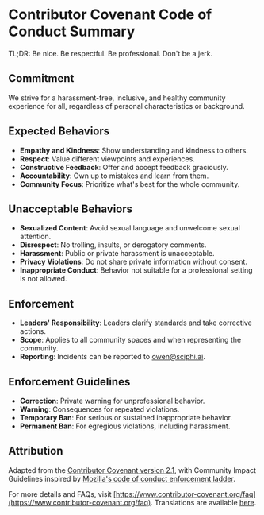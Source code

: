 # Contributor Covenant Code of Conduct Summary

TL;DR: Be nice. Be respectful. Be professional. Don't be a jerk.

## Commitment

We strive for a harassment-free, inclusive, and healthy community experience for all, regardless of personal characteristics or background.

## Expected Behaviors

- **Empathy and Kindness**: Show understanding and kindness to others.
- **Respect**: Value different viewpoints and experiences.
- **Constructive Feedback**: Offer and accept feedback graciously.
- **Accountability**: Own up to mistakes and learn from them.
- **Community Focus**: Prioritize what's best for the whole community.

## Unacceptable Behaviors

- **Sexualized Content**: Avoid sexual language and unwelcome sexual attention.
- **Disrespect**: No trolling, insults, or derogatory comments.
- **Harassment**: Public or private harassment is unacceptable.
- **Privacy Violations**: Do not share private information without consent.
- **Inappropriate Conduct**: Behavior not suitable for a professional setting is not allowed.

## Enforcement

- **Leaders' Responsibility**: Leaders clarify standards and take corrective actions.
- **Scope**: Applies to all community spaces and when representing the community.
- **Reporting**: Incidents can be reported to owen@sciphi.ai.

## Enforcement Guidelines

- **Correction**: Private warning for unprofessional behavior.
- **Warning**: Consequences for repeated violations.
- **Temporary Ban**: For serious or sustained inappropriate behavior.
- **Permanent Ban**: For egregious violations, including harassment.

## Attribution

Adapted from the [Contributor Covenant version 2.1](https://www.contributor-covenant.org/version/2/1/code_of_conduct.html), with Community Impact Guidelines inspired by [Mozilla's code of conduct enforcement ladder](https://www.mozilla.org/en-US/about/governance/policies/participation/).

For more details and FAQs, visit [https://www.contributor-covenant.org/faq](https://www.contributor-covenant.org/faq). Translations are available [here](https://www.contributor-covenant.org/translations).
